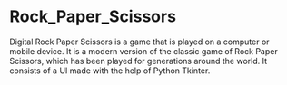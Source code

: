 # Rock_Paper_Scissors
 Digital Rock Paper Scissors is a game that is played on a computer or mobile device. It is a modern version of the classic game of Rock Paper Scissors, which has been played for generations around the world.
It consists of a UI made with the help of Python Tkinter.
